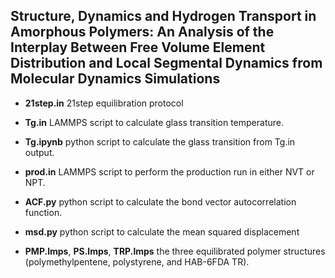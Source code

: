 **Structure, Dynamics and Hydrogen Transport in Amorphous Polymers: An Analysis of the Interplay Between Free Volume Element Distribution and Local Segmental Dynamics from Molecular Dynamics Simulations**
-----------------------------------------------------------------------------------------------------------------------------------------------------------

* **21step.in** 21step equilibration protocol

* **Tg.in** LAMMPS script to calculate glass transition temperature.

* **Tg.ipynb** python script to calculate the glass transition from Tg.in output.

* **prod.in** LAMMPS script to perform the production run in either NVT or NPT.

* **ACF.py** python script to calculate the bond vector autocorrelation function.

* **msd.py** python script to calculate the mean squared displacement

* **PMP.lmps**, **PS.lmps**, **TRP.lmps** the three equilibrated polymer structures (polymethylpentene, polystyrene, and HAB-6FDA TR).
